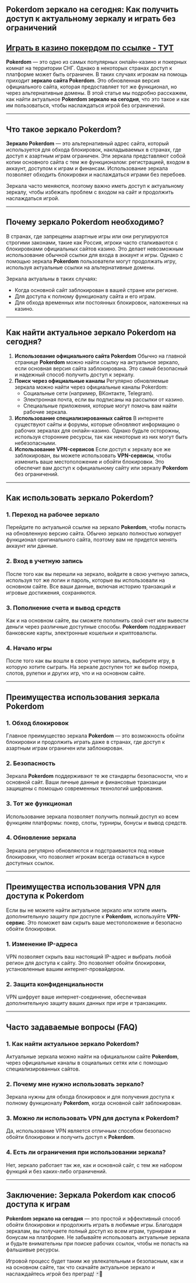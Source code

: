 ## Pokerdom зеркало на сегодня: Как получить доступ к актуальному зеркалу и играть без ограничений

## [**Играть в казино покердом по ссылке - ТУТ**](https://brandplay.link/FwVc4f)

**Pokerdom** — это одно из самых популярных онлайн-казино и покерных комнат на территории СНГ. Однако в некоторых странах доступ к платформе может быть ограничен. В таких случаях игрокам на помощь приходит **зеркало сайта Pokerdom**. Это обновленная версия официального сайта, которая предоставляет тот же функционал, но через альтернативные домены. В этой статье мы подробно расскажем, как найти актуальное **Pokerdom зеркало на сегодня**, что это такое и как им пользоваться, чтобы наслаждаться игрой без ограничений.

***

## Что такое зеркало Pokerdom?

**Зеркало Pokerdom** — это альтернативный адрес сайта, который используется для обхода блокировок, накладываемых в странах, где доступ к азартным играм ограничен. Эти зеркала представляют собой копии основного сайта с тем же функционалом: регистрацией, входом в аккаунт, доступом к играм и финансам. Использование зеркала позволяет обходить блокировки и наслаждаться играми без перебоев.

Зеркала часто меняются, поэтому важно иметь доступ к актуальному зеркалу, чтобы избежать проблем с входом на сайт и продолжить наслаждаться игрой.

***

## Почему зеркало Pokerdom необходимо?

В странах, где запрещены азартные игры или они регулируются строгими законами, такие как Россия, игроки часто сталкиваются с блокировками официальных сайтов казино. Это делает невозможным использование обычной ссылки для входа в аккаунт и игры. Однако с помощью зеркала **Pokerdom** пользователи могут продолжать игру, используя актуальные ссылки на альтернативные домены.

Зеркала актуальны в таких случаях:

* Когда основной сайт заблокирован в вашей стране или регионе.
* Для доступа к полному функционалу сайта и его играм.
* Для обхода временных или постоянных блокировок, наложенных на казино.

***

## Как найти актуальное зеркало Pokerdom на сегодня?

1. **Использование официального сайта Pokerdom**
   Обычно на главной странице **Pokerdom** можно найти ссылку на актуальное зеркало, если основная версия сайта заблокирована. Это самый безопасный и надежный способ получить доступ к зеркалу.
2. **Поиск через официальные каналы**
   Регулярно обновляемые зеркала можно найти через официальные каналы Pokerdom:
   * Социальные сети (например, ВКонтакте, Telegram).
   * Электронная почта, если вы подписаны на рассылки от казино.
   * Специальные приложения, которые могут помочь вам найти рабочие зеркала.
3. **Использование специализированных сайтов**
   В интернете существуют сайты и форумы, которые обновляют информацию о рабочих зеркалах для онлайн-казино. Однако будьте осторожны, используя сторонние ресурсы, так как некоторые из них могут быть небезопасными.
4. **Использование VPN-сервисов**
   Если доступ к зеркалу все же заблокирован, вы можете использовать **VPN-сервисы**, чтобы изменить ваше местоположение и обойти блокировки. Это обеспечит вам доступ к официальному сайту или зеркалу **Pokerdom** без ограничений.

***

## Как использовать зеркало Pokerdom?

### 1. **Переход на рабочее зеркало**

Перейдите по актуальной ссылке на зеркало **Pokerdom**, чтобы попасть на обновленную версию сайта. Обычно зеркало полностью копирует функционал оригинального сайта, поэтому вам не придется менять аккаунт или данные.

### 2. **Вход в учетную запись**

После того как вы перешли на зеркало, войдите в свою учетную запись, используя тот же логин и пароль, которые вы использовали на основном сайте. Все ваши данные, включая историю транзакций и игровые достижения, сохраняются.

### 3. **Пополнение счета и вывод средств**

Как и на основном сайте, вы сможете пополнить свой счет или вывести деньги через различные доступные способы. **Pokerdom** поддерживает банковские карты, электронные кошельки и криптовалюты.

### 4. **Начало игры**

После того как вы вошли в свою учетную запись, выберите игру, в которую хотите сыграть. На зеркале доступен тот же выбор покера, слотов, рулетки и других игр, что и на основном сайте.

***

## Преимущества использования зеркала Pokerdom

### 1. **Обход блокировок**

Главное преимущество зеркала **Pokerdom** — это возможность обойти блокировки и продолжить играть даже в странах, где доступ к азартным играм ограничен или заблокирован.

### 2. **Безопасность**

Зеркала **Pokerdom** поддерживают те же стандарты безопасности, что и основной сайт. Ваши личные данные и финансовые транзакции защищены с помощью современных технологий шифрования.

### 3. **Тот же функционал**

Использование зеркала позволяет получить полный доступ ко всем функциям платформы: покер, слоты, турниры, бонусы и вывод средств.

### 4. **Обновление зеркала**

Зеркала регулярно обновляются и подстраиваются под новые блокировки, что позволяет игрокам всегда оставаться в курсе доступных ссылок.

***

## Преимущества использования VPN для доступа к Pokerdom

Если вы не можете найти актуальное зеркало или хотите иметь дополнительную защиту при доступе к **Pokerdom**, используйте **VPN-сервис**. Это поможет вам скрыть ваше местоположение и безопасно обойти блокировки.

### 1. **Изменение IP-адреса**

VPN позволяет скрыть ваш настоящий IP-адрес и выбрать любой регион для доступа к сайту. Это позволяет обойти блокировки, установленные вашим интернет-провайдером.

### 2. **Защита конфиденциальности**

VPN шифрует ваше интернет-соединение, обеспечивая дополнительную защиту ваших данных при игре и транзакциях.

***

## Часто задаваемые вопросы (FAQ)

### 1. **Как найти актуальное зеркало Pokerdom?**

Актуальные зеркала можно найти на официальном сайте **Pokerdom**, через официальные каналы в социальных сетях или с помощью специализированных сайтов.

### 2. **Почему мне нужно использовать зеркало?**

Зеркала нужны для обхода блокировок и для получения доступа к полному функционалу **Pokerdom**, когда основной сайт заблокирован.

### 3. **Можно ли использовать VPN для доступа к Pokerdom?**

Да, использование VPN является отличным способом безопасно обойти блокировки и получить доступ к **Pokerdom**.

### 4. **Есть ли ограничения при использовании зеркала?**

Нет, зеркало работает так же, как и основной сайт, с тем же набором функций и без каких-либо ограничений.

***

## Заключение: Зеркала Pokerdom как способ доступа к играм

**Pokerdom зеркало на сегодня** — это простой и эффективный способ обойти блокировки и продолжить играть в любимые игры. Благодаря зеркалам, вы получаете полный доступ ко всем играм, турнирам и бонусам на платформе. Не забывайте использовать актуальные зеркала и будьте внимательны при поиске рабочих ссылок, чтобы не попасть на фальшивые ресурсы.

Игровой процесс будет таким же увлекательным и безопасным, как и на основном сайте, так что скачайте актуальное зеркало и наслаждайтесь игрой без преград! 🃏🎰

